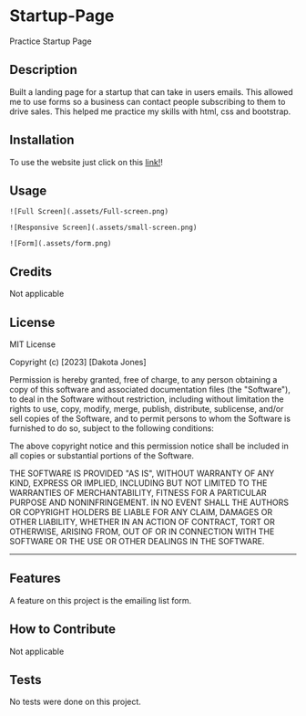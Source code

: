 # Startup-Page
Practice Startup Page

## Description

Built a landing page for a startup that can take in users emails. This allowed me to use forms so a business can contact people subscribing to them to drive sales. This helped me practice my skills with html, css and bootstrap.


## Installation

To use the website just click on this [link!](https://dakota32jones.github.io/Startup-Page/)! 

## Usage


    
    ![Full Screen](.assets/Full-screen.png)
    
    ![Responsive Screen](.assets/small-screen.png)
    
    ![Form](.assets/form.png)
    

## Credits

Not applicable

## License

MIT License

Copyright (c) [2023] [Dakota Jones]

Permission is hereby granted, free of charge, to any person obtaining a copy
of this software and associated documentation files (the "Software"), to deal
in the Software without restriction, including without limitation the rights
to use, copy, modify, merge, publish, distribute, sublicense, and/or sell
copies of the Software, and to permit persons to whom the Software is
furnished to do so, subject to the following conditions:

The above copyright notice and this permission notice shall be included in all
copies or substantial portions of the Software.

THE SOFTWARE IS PROVIDED "AS IS", WITHOUT WARRANTY OF ANY KIND, EXPRESS OR
IMPLIED, INCLUDING BUT NOT LIMITED TO THE WARRANTIES OF MERCHANTABILITY,
FITNESS FOR A PARTICULAR PURPOSE AND NONINFRINGEMENT. IN NO EVENT SHALL THE
AUTHORS OR COPYRIGHT HOLDERS BE LIABLE FOR ANY CLAIM, DAMAGES OR OTHER
LIABILITY, WHETHER IN AN ACTION OF CONTRACT, TORT OR OTHERWISE, ARISING FROM,
OUT OF OR IN CONNECTION WITH THE SOFTWARE OR THE USE OR OTHER DEALINGS IN THE
SOFTWARE.

---


## Features

A feature on this project is the emailing list form.

## How to Contribute

Not applicable

## Tests

No tests were done on this project.
